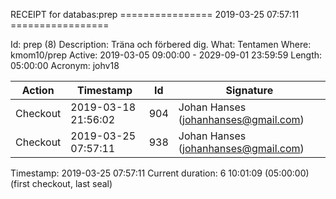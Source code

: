 RECEIPT for databas:prep
================ 2019-03-25 07:57:11 =================

Id:          prep (8)
Description: Träna och förbered dig.
What:        Tentamen
Where:       kmom10/prep
Active:      2019-03-05 09:00:00 - 2029-09-01 23:59:59
Length:      05:00:00
Acronym:     johv18

| Action   | Timestamp           | Id    | Signature |
|----------|---------------------|-------|-----------|
| Checkout | 2019-03-18 21:56:02 |   904 | Johan Hanses (johanhanses@gmail.com) |
| Checkout | 2019-03-25 07:57:11 |   938 | Johan Hanses (johanhanses@gmail.com) |

Timestamp:        2019-03-25 07:57:11
Current duration: 6 10:01:09 (05:00:00) (first checkout, last seal)

